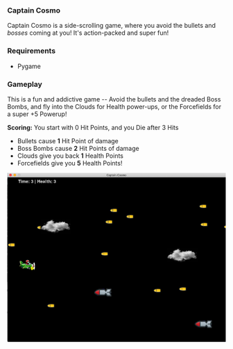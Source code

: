 ### Captain Cosmo
Captain Cosmo is a side-scrolling game, where you avoid the bullets and *bosses* coming at you! It's action-packed and super fun!

### Requirements
- Pygame

### Gameplay
This is a fun and addictive game -- Avoid the bullets and the dreaded Boss Bombs, and fly into the Clouds for Health power-ups, or the Forcefields for a super +5 Powerup!

**Scoring:**
You start with 0 Hit Points, and you Die after 3 Hits
* Bullets cause **1** Hit Point of damage
* Boss Bombs cause **2** Hit Points of damage
* Clouds give you back **1** Health Points
* Forcefields give you **5** Health Points!


![Screenshot](https://github.com/marlinspike/captain_cosmo/blob/master/screenshot_captain_cosmo_2.png)
